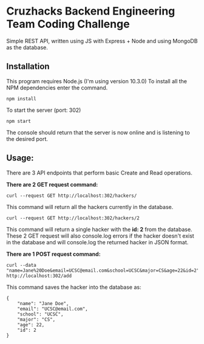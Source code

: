 # Cruzhacks Backend Engineering Team Coding Challenge

Simple REST API, written using JS with Express + Node and using MongoDB as the database.

## Installation
This program requires Node.js (I'm using version 10.3.0)
To install all the NPM dependencies enter the command.
```
npm install
```
To start the server (port: 302)
```
npm start
```
The console should return that the server is now online and is listening to the desired port.
## Usage:
There are 3 API endpoints that perform basic Create and Read operations.

**There are 2 GET request command:**
```
curl --request GET http://localhost:302/hackers/
```
This command will return all the hackers currently in the database.
```
curl --request GET http://localhost:302/hackers/2
```
This command will return a single hacker with the **id: 2** from the database.
These 2 GET request will also console.log errors if the hacker doesn't exist in the database and will console.log the returned hacker in JSON format.

**There are 1 POST request command:**
```
curl --data "name=Jane%20Doe&email=UCSC@email.com&school=UCSC&major=CS&age=22&id=2" http://localhost:302/add
```
This command saves the hacker into the database as:
```
{
    "name": "Jane Doe",
    "email": "UCSC@email.com",
    "school": "UCSC",
    "major": "CS",
    "age": 22,
    "id": 2
} 
```
